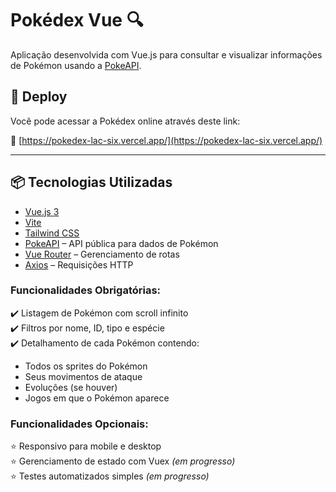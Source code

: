 # Pokédex Vue 🔍

Aplicação desenvolvida com Vue.js para consultar e visualizar informações de Pokémon usando a [PokeAPI](https://pokeapi.co/).

## 🚀 Deploy

Você pode acessar a Pokédex online através deste link:

🔗 [https://pokedex-lac-six.vercel.app/](https://pokedex-lac-six.vercel.app/)

---

## 📦 Tecnologias Utilizadas

- [Vue.js 3](https://vuejs.org/)
- [Vite](https://vitejs.dev/)
- [Tailwind CSS](https://tailwindcss.com/) 
- [PokeAPI](https://pokeapi.co/) – API pública para dados de Pokémon
- [Vue Router](https://router.vuejs.org/) – Gerenciamento de rotas
- [Axios](https://axios-http.com/) – Requisições HTTP


### Funcionalidades Obrigatórias:

✔️ Listagem de Pokémon com scroll infinito  
✔️ Filtros por nome, ID, tipo e espécie  
✔️ Detalhamento de cada Pokémon contendo:
- Todos os sprites do Pokémon
- Seus movimentos de ataque
- Evoluções (se houver)
- Jogos em que o Pokémon aparece

### Funcionalidades Opcionais:

⭐ Responsivo para mobile e desktop  
⭐ Gerenciamento de estado com Vuex *(em progresso)*  
⭐ Testes automatizados simples *(em progresso)*  



